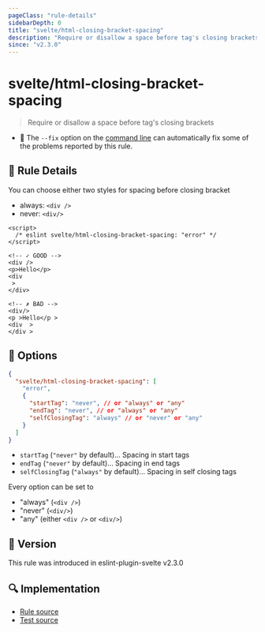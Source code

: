 ```yaml
---
pageClass: "rule-details"
sidebarDepth: 0
title: "svelte/html-closing-bracket-spacing"
description: "Require or disallow a space before tag's closing brackets"
since: "v2.3.0"
---
```


# svelte/html-closing-bracket-spacing

> Require or disallow a space before tag's closing brackets

- :wrench: The `--fix` option on the [command line](https://eslint.org/docs/user-guide/command-line-interface#fixing-problems) can automatically fix some of the problems reported by this rule.

## :book: Rule Details

You can choose either two styles for spacing before closing bracket

- always: `<div />`
- never: `<div/>`

<ESLintCodeBlock fix>

<!-- prettier-ignore-start -->
<!--eslint-skip-->

```svelte
<script>
  /* eslint svelte/html-closing-bracket-spacing: "error" */
</script>

<!-- ✓ GOOD -->
<div />
<p>Hello</p>
<div
 >
</div>

<!-- ✗ BAD -->
<div/>
<p >Hello</p >
<div  >
</div >
```

<!-- prettier-ignore-end -->

</ESLintCodeBlock>

## :wrench: Options

```json
{
  "svelte/html-closing-bracket-spacing": [
    "error",
    {
      "startTag": "never", // or "always" or "any"
      "endTag": "never", // or "always" or "any"
      "selfClosingTag": "always" // or "never" or "any"
    }
  ]
}
```

- `startTag` (`"never"` by default)... Spacing in start tags
- `endTag` (`"never"` by default)... Spacing in end tags
- `selfClosingTag` (`"always"` by default)... Spacing in self closing tags

Every option can be set to
- "always" (`<div />`)
- "never" (`<div/>`)
- "any" (either `<div />` or `<div/>`)

## :rocket: Version

This rule was introduced in eslint-plugin-svelte v2.3.0

## :mag: Implementation

- [Rule source](https://github.com/ota-meshi/eslint-plugin-svelte/blob/main/src/rules/html-closing-bracket-spacing.ts)
- [Test source](https://github.com/ota-meshi/eslint-plugin-svelte/blob/main/tests/src/rules/html-closing-bracket-spacing.ts)
